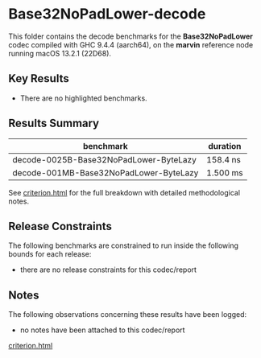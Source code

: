 # Base32NoPadLower-decode

This folder contains the decode benchmarks for the **Base32NoPadLower** codec compiled with GHC 9.4.4 (aarch64), on the 
**marvin** reference node running macOS 13.2.1 (22D68).

## Key Results

* There are no highlighted benchmarks.

## Results Summary

| benchmark                              | duration |
| -------------------------------------- | -------- |
| decode-0025B-Base32NoPadLower-ByteLazy | 158.4 ns |
| decode-001MB-Base32NoPadLower-ByteLazy | 1.500 ms |

See [criterion.html](criterion.html) for the full breakdown with detailed methodological notes.

## Release Constraints

The following benchmarks are constrained to run inside the following bounds for each release:

* there are no release constraints for this codec/report

## Notes

The following observations concerning these results have been logged:
* no notes have been attached to this codec/report

[criterion.html](criterion.html)

